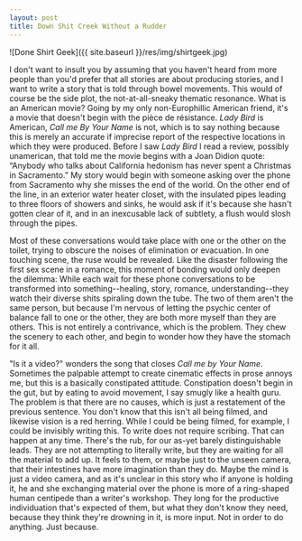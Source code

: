 ```yaml
---
layout: post
title: Down Shit Creek Without a Rudder
---
```


![Done Shirt Geek]({{ site.baseurl }}/res/img/shirtgeek.jpg)

I don't want to insult you by assuming that you haven't heard from more people than you'd prefer that all stories are about producing stories, and I want to write a story that is told through bowel movements. This would of course be the side plot, the not-at-all-sneaky thematic resonance. What is an American movie? Going by my only non-Europhillic American friend, it's a movie that doesn't begin with the pièce de résistance. *Lady Bird* is American, *Call me By Your Name* is not, which is to say nothing because this is merely an accurate if imprecise report of the respective locations in which they were produced. Before I saw *Lady Bird* I read a review, possibly unamerican, that told me the movie begins with a Joan Didion quote: “Anybody who talks about California hedonism has never spent a Christmas in Sacramento.” My story would begin with someone asking over the phone from Sacramento why she misses the end of the world. On the other end of the line, in an exterior water heater closet, with the insulated pipes leading to three floors of showers and sinks, he would ask if it's because she hasn't gotten clear of it, and in an inexcusable lack of subtlety, a flush would slosh through the pipes.

Most of these conversations would take place with one or the other on the toilet, trying to obscure the noises of elimination or evacuation. In one touching scene, the ruse would be revealed. Like the disaster following the first sex scene in a romance, this moment of bonding would only deepen the dilemma: While each wait for these phone conversations to be transformed into something--healing, story, romance, understanding--they watch their diverse shits spiraling down the tube. The two of them aren't the same person, but because I'm nervous of letting the psychic center of balance fall to one or the other, they are both more myself than they are others. This is not entirely a contrivance, which is the problem. They chew the scenery to each other, and begin to wonder how they have the stomach for it all.

"Is it a video?" wonders the song that closes *Call me by Your Name*. Sometimes the palpable attempt to create cinematic effects in prose annoys me, but this is a basically constipated attitude. Constipation doesn't begin in the gut, but by eating to avoid movement, I say smugly like a health guru. The problem is that there are no causes, which is just a restatement of the previous sentence. You don't know that this isn't all being filmed, and likewise vision is a red herring. While I could be being filmed, for example, I could be invisibly writing this. To write does not require scribing. That can happen at any time. There's the rub, for our as-yet barely distinguishable leads. They are not attempting to literally write, but they are waiting for all the material to add up. It feels to them, or maybe just to the unseen camera, that their intestines have more imagination than they do. Maybe the mind is just a video camera, and as it's unclear in this story who if anyone is holding it, he and she exchanging material over the phone is more of a ring-shaped human centipede than a writer's workshop. They long for the productive individuation that's expected of them, but what they don't know they need, because they think they're drowning in it, is more input. Not in order to do anything. Just because.